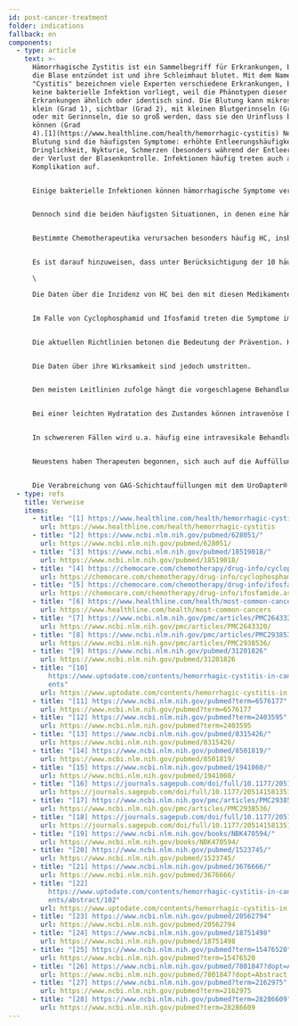 ```yaml
---
id: post-cancer-treatment
folder: indications
fallback: en
components:
  - type: article
    text: >-
      Hämorrhagische Zystitis ist ein Sammelbegriff für Erkrankungen, bei denen
      die Blase entzündet ist und ihre Schleimhaut blutet. Mit dem Namen
      "Cystitis" bezeichnen viele Experten verschiedene Erkrankungen, bei denen
      keine bakterielle Infektion vorliegt, weil die Phänotypen dieser
      Erkrankungen ähnlich oder identisch sind. Die Blutung kann mikroskopisch
      klein (Grad 1), sichtbar (Grad 2), mit kleinen Blutgerinnseln (Grad 3)
      oder mit Gerinnseln, die so groß werden, dass sie den Urinfluss blockieren
      können (Grad
      4).[1](https://www.healthline.com/health/hemorrhagic-cystitis) Neben der
      Blutung sind die häufigsten Symptome: erhöhte Entleerungshäufigkeit und
      Dringlichkeit, Nykturie, Schmerzen (besonders während der Entleerung) und
      der Verlust der Blasenkontrolle. Infektionen häufig treten auch als
      Komplikation auf.


      Einige bakterielle Infektionen können hämorrhagische Symptome verursachen, aber die meisten Patienten sprechen auf die antibakterielle Behandlung an; daher führen diese Infektionen selten zu chronischer und/oder rezidivierender HC. Bestimmte, in der Industrie verwendete Chemikalien (z.B. Anilin und Toluidin) können ebenfalls HC verursachen. Die Erkrankung verschwindet selbst in der Regel, sobald der Patient dem Toxin nicht mehr ausgesetzt ist.[2](https://www.ncbi.nlm.nih.gov/pubmed/628051/) Einige Viren können HC verursachen; die Erkrankung entwickelt sich jedoch meist entweder in sehr jungem Alter (in diesem Fall verschwindet sie in ein paar Tagen) oder wenn das Immunsystem des Patienten stark beeinträchtigt ist, z.B. nach einer Knochenmark- oder Nierentransplantation.[3](https://www.ncbi.nlm.nih.gov/pubmed/18519018/)


      Dennoch sind die beiden häufigsten Situationen, in denen eine hämorrhagische Cystitis auftritt, mit weit verbreiteten Methoden der Onkotherapie verbunden. Sie kann sich nach einer Chemotherapie oder Strahlentherapie entwickeln. Daher werden diese Erkrankungen oft als Chemo-Cystitis bzw. Strahlencystitis bezeichnet. Es muss darauf hingewiesen werden, dass die Definition der hämorrhagischen Cystitis vage ist und dass es Unterschiede zwischen den Autoren und Ländern gibt; mehrere Erkrankungen werden unabhängig von ihrer Ursache als HCs bezeichnet. Hier sollten mit diesem Begriff die Zustände nach einer Onkotherapie gemeint sein.


      Bestimmte Chemotherapeutika verursachen besonders häufig HC, insbesondere Oxazaphosphorinverbindungen wie Cyclophosphamid und Ifosfamid. Diese Medikamente werden in verschiedenen chemotherapeutischen Protokollen weit verbreitet eingesetzt, unter anderem bei der Behandlung solider Tumore und Lymphome.[4](https://chemocare.com/chemotherapy/drug-info/cyclophosphamide.aspx),[5](https://chemocare.com/chemotherapy/drug-info/ifosfamide.aspx)


      Es ist darauf hinzuweisen, dass unter Berücksichtigung der 10 häufigsten Krebsarten[6](https://www.healthline.com/health/most-common-cancers) in den USA Cyclophosphamid und/oder Ifosfamid bei folgenden Erkrankungen verabreicht werden kann (Häufigkeit in Klammern): Brustkrebs (1.), Lungenkrebs (2.), Blasenkrebs (6.), Non-Hodgkin-Lymphom (7.), Leukämie (10.). Bei Leukämie besteht eine Chance von 30%, als Nebenwirkung eine Blasenentzündung zu entwickeln.[7](https://www.ncbi.nlm.nih.gov/pmc/articles/PMC2643320/) Darüber hinaus sind dies nicht die einzigen Chemotherapeutika, die HC verursachen können.\

      \

      Die Daten über die Inzidenz von HC bei den mit diesen Medikamenten behandelten Patienten sind umstritten; man sagt, das Auftreten liege zwischen 7-53%, etwa 0,6-15% der Patienten erleiden schwere Blutungen.[8](https://www.ncbi.nlm.nih.gov/pmc/articles/PMC2938536/) Tatsächlich begrenzt in vielen Fällen der Krebsbehandlung die toxische Wirkung, die das Medikament in der Blase zum Ausdruck bringt, die Dosierung. Die Inzidenz der Strahlenzystitis liegt nach der Strahlentherapie im Beckenbereich bei 11-20%.[9](https://www.ncbi.nlm.nih.gov/pubmed/31201826)


      Im Falle von Cyclophosphamid und Ifosfamid treten die Symptome im Allgemeinen nach der Verabreichung der ersten Dosis auf und dauern 4-5 Tage.[10](https://www.uptodate.com/contents/hemorrhagic-cystitis-in-cancer-patients) Andererseits können bestimmte andere Produkte wie Busulfan Jahren nach der Exposition eine Chemocystitis auslösen,[11](https://www.ncbi.nlm.nih.gov/pubmed?term=6576177) und die unerwünschte Wirkung einer Strahlentherapie, die sich als Strahlencystitis darstellt, kann auch 10 oder 20 Jahre später auftreten.[12](https://www.ncbi.nlm.nih.gov/pubmed?term=2403595)


      Die aktuellen Richtlinien betonen die Bedeutung der Prävention. Hyperhydrierung, kontinuierliche Blasenspülung (Kochsalzlösung, mit oder ohne Alkalisierung), hyperbare Sauerstofftherapie, Verabreichung von Mesna (einer Sulfhydrylverbindung) oder intravesikalem Natriumhyaluronat (zur Auffüllung der GAG-Schicht) sind die am häufigsten verwendeten Methoden.[13](https://www.ncbi.nlm.nih.gov/pubmed/8315426/),[14](https://www.ncbi.nlm.nih.gov/pubmed/8501819/),[15](https://www.ncbi.nlm.nih.gov/pubmed/1941060/),[16](https://journals.sagepub.com/doi/full/10.1177/2051415813512647#)


      Die Daten über ihre Wirksamkeit sind jedoch umstritten.


      Den meisten Leitlinien zufolge hängt die vorgeschlagene Behandlung nach der Diagnose der Erkrankung stark vom Schweregrad des Zustands ab (z.B.).[17](https://www.ncbi.nlm.nih.gov/pmc/articles/PMC2938536/),[18](https://journals.sagepub.com/doi/full/10.1177/2051415813512647) Die hämodynamische Stabilität muss in allen Fällen erhalten bleiben, was eine Bluttransfusion oft notwendig macht.


      Bei einer leichten Hydratation des Zustandes können intravenöse Diuretika, Schmerzmittel und anticholinerge Blasenmedikation ausreichend sein. Auch eine kontinuierliche Blasenspülung wird als wirksam erachtet.


      In schwereren Fällen wird u.a. häufig eine intravesikale Behandlung durchgeführt. Die Therapie der Chemozystitis dauert in der Regel einige Tage, während sie bei der Strahlenzystitis sechs Monate oder länger dauert.[19](https://www.ncbi.nlm.nih.gov/books/NBK470594/) Es sind mehrere Mittel zur Verhinderung von Blutungen bekannt. Aminocapronsäure (die der Aminosäure Lysin ähnlich ist) hemmt die Plasminogenaktivierung, die die Blutgerinnung erhöht.[20](https://www.ncbi.nlm.nih.gov/pubmed/1523745/) Alaun (Aluminiumammoniumsulfat oder Aluminiumkaliumsulfat) verursacht eine Proteinausfällung und verringert die Kapillarpermeabilität.[21](https://www.ncbi.nlm.nih.gov/pubmed/3676666/) Silbernitrat bewirkt eine chemische Gerinnung.[22](https://www.uptodate.com/contents/hemorrhagic-cystitis-in-cancer-patients/abstract/102) Formalin, das hochtoxisch ist, wird nur dann eingesetzt, wenn der Patient auf keine anderen Behandlungen angesprochen hat; in schwierigeren Fällen soll vorher eine Fulguration der betroffenen Bereiche durchgeführt werden.


      Neuestens haben Therapeuten begonnen, sich auch auf die Auffüllung der GAG-Schicht zu konzentrieren. Hyaluronsäure, Chondroitinsulfat, Heparin und Pentosanpolysulfat-Natrium wurden bereits in der Therapie von HC eingesetzt.[23](https://www.ncbi.nlm.nih.gov/pubmed/20562794),[24](https://www.ncbi.nlm.nih.gov/pubmed/18751498),[25](https://www.ncbi.nlm.nih.gov/pubmed?term=15476520) Es wurden auch Prostaglandin und Östrogene verabreicht - die Ergebnisse sind allerdings umstritten.[26](https://www.ncbi.nlm.nih.gov/pubmed/7801847?dopt=Abstract),[27](https://www.ncbi.nlm.nih.gov/pubmed?term=2162975),[28](https://www.ncbi.nlm.nih.gov/pubmed?term=28286609)


      Die Verabreichung von GAG-Schichtauffüllungen mit dem UroDapter® ist eine definitiv wirksame Methode, unabhängig von der Indikation selbst.
  - type: refs
    title: Verweise
    items:
      - title: "[1] https://www.healthline.com/health/hemorrhagic-cystitis"
        url: https://www.healthline.com/health/hemorrhagic-cystitis
      - title: "[2] https://www.ncbi.nlm.nih.gov/pubmed/628051/"
        url: https://www.ncbi.nlm.nih.gov/pubmed/628051/
      - title: "[3] https://www.ncbi.nlm.nih.gov/pubmed/18519018/"
        url: https://www.ncbi.nlm.nih.gov/pubmed/18519018/
      - title: "[4] https://chemocare.com/chemotherapy/drug-info/cyclophosphamide.aspx"
        url: https://chemocare.com/chemotherapy/drug-info/cyclophosphamide.aspx
      - title: "[5] https://chemocare.com/chemotherapy/drug-info/ifosfamide.aspx"
        url: https://chemocare.com/chemotherapy/drug-info/ifosfamide.aspx
      - title: "[6] https://www.healthline.com/health/most-common-cancers"
        url: https://www.healthline.com/health/most-common-cancers
      - title: "[7] https://www.ncbi.nlm.nih.gov/pmc/articles/PMC2643320/"
        url: https://www.ncbi.nlm.nih.gov/pmc/articles/PMC2643320/
      - title: "[8] https://www.ncbi.nlm.nih.gov/pmc/articles/PMC2938536/"
        url: https://www.ncbi.nlm.nih.gov/pmc/articles/PMC2938536/
      - title: "[9] https://www.ncbi.nlm.nih.gov/pubmed/31201826"
        url: https://www.ncbi.nlm.nih.gov/pubmed/31201826
      - title: "[10]
          https://www.uptodate.com/contents/hemorrhagic-cystitis-in-cancer-pati\
          ents"
        url: https://www.uptodate.com/contents/hemorrhagic-cystitis-in-cancer-patients
      - title: "[11] https://www.ncbi.nlm.nih.gov/pubmed?term=6576177"
        url: https://www.ncbi.nlm.nih.gov/pubmed?term=6576177
      - title: "[12] https://www.ncbi.nlm.nih.gov/pubmed?term=2403595"
        url: https://www.ncbi.nlm.nih.gov/pubmed?term=2403595
      - title: "[13] https://www.ncbi.nlm.nih.gov/pubmed/8315426/"
        url: https://www.ncbi.nlm.nih.gov/pubmed/8315426/
      - title: "[14] https://www.ncbi.nlm.nih.gov/pubmed/8501819/"
        url: https://www.ncbi.nlm.nih.gov/pubmed/8501819/
      - title: "[15] https://www.ncbi.nlm.nih.gov/pubmed/1941060/"
        url: https://www.ncbi.nlm.nih.gov/pubmed/1941060/
      - title: "[16] https://journals.sagepub.com/doi/full/10.1177/2051415813512647"
        url: https://journals.sagepub.com/doi/full/10.1177/2051415813512647
      - title: "[17] https://www.ncbi.nlm.nih.gov/pmc/articles/PMC2938536/"
        url: https://www.ncbi.nlm.nih.gov/pmc/articles/PMC2938536/
      - title: "[18] https://journals.sagepub.com/doi/full/10.1177/2051415813512647"
        url: https://journals.sagepub.com/doi/full/10.1177/2051415813512647
      - title: "[19] https://www.ncbi.nlm.nih.gov/books/NBK470594/"
        url: https://www.ncbi.nlm.nih.gov/books/NBK470594/
      - title: "[20] https://www.ncbi.nlm.nih.gov/pubmed/1523745/"
        url: https://www.ncbi.nlm.nih.gov/pubmed/1523745/
      - title: "[21] https://www.ncbi.nlm.nih.gov/pubmed/3676666/"
        url: https://www.ncbi.nlm.nih.gov/pubmed/3676666/
      - title: "[22]
          https://www.uptodate.com/contents/hemorrhagic-cystitis-in-cancer-pati\
          ents/abstract/102"
        url: https://www.uptodate.com/contents/hemorrhagic-cystitis-in-cancer-patients/abstract/102
      - title: "[23] https://www.ncbi.nlm.nih.gov/pubmed/20562794"
        url: https://www.ncbi.nlm.nih.gov/pubmed/20562794
      - title: "[24] https://www.ncbi.nlm.nih.gov/pubmed/18751498"
        url: https://www.ncbi.nlm.nih.gov/pubmed/18751498
      - title: "[25] https://www.ncbi.nlm.nih.gov/pubmed?term=15476520"
        url: https://www.ncbi.nlm.nih.gov/pubmed?term=15476520
      - title: "[26] https://www.ncbi.nlm.nih.gov/pubmed/7801847?dopt=Abstract"
        url: https://www.ncbi.nlm.nih.gov/pubmed/7801847?dopt=Abstract
      - title: "[27] https://www.ncbi.nlm.nih.gov/pubmed?term=2162975"
        url: https://www.ncbi.nlm.nih.gov/pubmed?term=2162975
      - title: "[28] https://www.ncbi.nlm.nih.gov/pubmed?term=28286609"
        url: https://www.ncbi.nlm.nih.gov/pubmed?term=28286609
---
```

